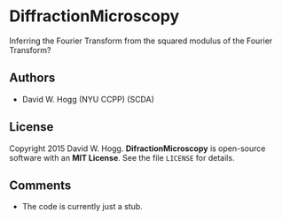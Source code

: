 # DiffractionMicroscopy
Inferring the Fourier Transform from the squared modulus of the Fourier Transform?

## Authors
- David W. Hogg (NYU CCPP) (SCDA)

## License
Copyright 2015 David W. Hogg.
**DifractionMicroscopy** is open-source software with an **MIT License**.
See the file `LICENSE` for details.

## Comments
- The code is currently just a stub.
